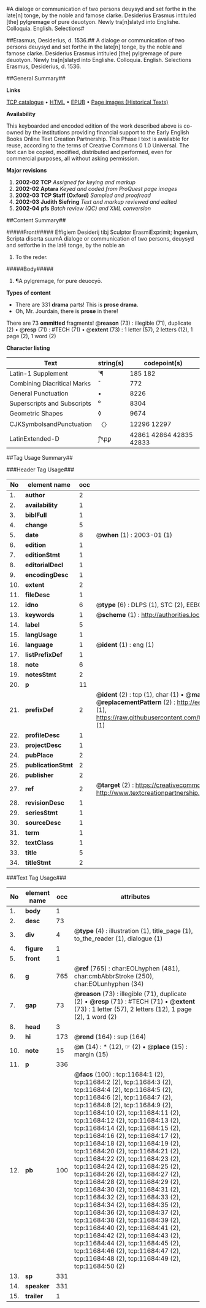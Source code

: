 #A dialoge or communication of two persons deuysyd and set forthe in the late[n] tonge, by the noble and famose clarke. Desiderius Erasmus intituled [the] pylgremage of pure deuotyon. Newly tra[n]slatyd into Englishe. Colloquia. English. Selections#

##Erasmus, Desiderius, d. 1536.##
A dialoge or communication of two persons deuysyd and set forthe in the late[n] tonge, by the noble and famose clarke. Desiderius Erasmus intituled [the] pylgremage of pure deuotyon. Newly tra[n]slatyd into Englishe.
Colloquia. English. Selections
Erasmus, Desiderius, d. 1536.

##General Summary##

**Links**

[TCP catalogue](http://www.ota.ox.ac.uk/tcp/)  • 
[HTML](http://tei.it.ox.ac.uk/tcp/Texts-HTML/free/A00/A00331.html)  • 
[EPUB](http://tei.it.ox.ac.uk/tcp/Texts-EPUB/free/A00/A00331.epub) • 
[Page images (Historical Texts)](https://data.historicaltexts.jisc.ac.uk/view?pubId=eebo-99846697e&pageId=eebo-99846697e-11684-1)

**Availability**

This keyboarded and encoded edition of the
	       work described above is co-owned by the institutions
	       providing financial support to the Early English Books
	       Online Text Creation Partnership. This Phase I text is
	       available for reuse, according to the terms of Creative
	       Commons 0 1.0 Universal. The text can be copied,
	       modified, distributed and performed, even for
	       commercial purposes, all without asking permission.

**Major revisions**

1. __2002-02__ __TCP__ *Assigned for keying and markup*
1. __2002-02__ __Aptara__ *Keyed and coded from ProQuest page images*
1. __2002-03__ __TCP Staff (Oxford)__ *Sampled and proofread*
1. __2002-03__ __Judith Siefring__ *Text and markup reviewed and edited*
1. __2002-04__ __pfs__ *Batch review (QC) and XML conversion*

##Content Summary##

#####Front#####
Effigiem Desiderij tibj Sculptor ErasmiExprimit; Ingenium, Scripta diserta suumA dialoge
or communication of
two persons, deuysyd
and setforthe in the latē
tonge, by the noble
an
1. To the reder.

#####Body#####

1. ¶A pylgremage, for pure deuocyō.

**Types of content**

  * There are 331 **drama** parts! This is **prose drama**.
  * Oh, Mr. Jourdain, there is **prose** in there!

There are 73 **ommitted** fragments! 
 @__reason__ (73) : illegible (71), duplicate (2)  •  @__resp__ (71) : #TECH (71)  •  @__extent__ (73) : 1 letter (57), 2 letters (12), 1 page (2), 1 word (2)

**Character listing**


|Text|string(s)|codepoint(s)|
|---|---|---|
|Latin-1 Supplement|¹¶|185 182|
|Combining             Diacritical Marks|̄|772|
|General Punctuation|•|8226|
|Superscripts             and Subscripts|⁰|8304|
|Geometric Shapes|◊|9674|
|CJKSymbolsandPunctuation|〈〉|12296 12297|
|LatinExtended-D|ꝭꝰꝓꝑ|42861 42864 42835 42833|

##Tag Usage Summary##

###Header Tag Usage###

|No|element name|occ|attributes|
|---|---|---|---|
|1.|__author__|2||
|2.|__availability__|1||
|3.|__biblFull__|1||
|4.|__change__|5||
|5.|__date__|8| @__when__ (1) : 2003-01 (1)|
|6.|__edition__|1||
|7.|__editionStmt__|1||
|8.|__editorialDecl__|1||
|9.|__encodingDesc__|1||
|10.|__extent__|2||
|11.|__fileDesc__|1||
|12.|__idno__|6| @__type__ (6) : DLPS (1), STC (2), EEBO-CITATION (1), PROQUEST (1), VID (1)|
|13.|__keywords__|1| @__scheme__ (1) : http://authorities.loc.gov/ (1)|
|14.|__label__|5||
|15.|__langUsage__|1||
|16.|__language__|1| @__ident__ (1) : eng (1)|
|17.|__listPrefixDef__|1||
|18.|__note__|6||
|19.|__notesStmt__|2||
|20.|__p__|11||
|21.|__prefixDef__|2| @__ident__ (2) : tcp (1), char (1)  •  @__matchPattern__ (2) : ([0-9\-]+):([0-9IVX]+) (1), (.+) (1)  •  @__replacementPattern__ (2) : http://eebo.chadwyck.com/downloadtiff?vid=$1&page=$2 (1), https://raw.githubusercontent.com/textcreationpartnership/Texts/master/tcpchars.xml#$1 (1)|
|22.|__profileDesc__|1||
|23.|__projectDesc__|1||
|24.|__pubPlace__|2||
|25.|__publicationStmt__|2||
|26.|__publisher__|2||
|27.|__ref__|2| @__target__ (2) : https://creativecommons.org/publicdomain/zero/1.0/ (1), http://www.textcreationpartnership.org/docs/. (1)|
|28.|__revisionDesc__|1||
|29.|__seriesStmt__|1||
|30.|__sourceDesc__|1||
|31.|__term__|1||
|32.|__textClass__|1||
|33.|__title__|5||
|34.|__titleStmt__|2||


###Text Tag Usage###

|No|element name|occ|attributes|
|---|---|---|---|
|1.|__body__|1||
|2.|__desc__|73||
|3.|__div__|4| @__type__ (4) : illustration (1), title_page (1), to_the_reader (1), dialogue (1)|
|4.|__figure__|1||
|5.|__front__|1||
|6.|__g__|765| @__ref__ (765) : char:EOLhyphen (481), char:cmbAbbrStroke (250), char:EOLunhyphen (34)|
|7.|__gap__|73| @__reason__ (73) : illegible (71), duplicate (2)  •  @__resp__ (71) : #TECH (71)  •  @__extent__ (73) : 1 letter (57), 2 letters (12), 1 page (2), 1 word (2)|
|8.|__head__|3||
|9.|__hi__|173| @__rend__ (164) : sup (164)|
|10.|__note__|15| @__n__ (14) : * (12), ☞ (2)  •  @__place__ (15) : margin (15)|
|11.|__p__|336||
|12.|__pb__|100| @__facs__ (100) : tcp:11684:1 (2), tcp:11684:2 (2), tcp:11684:3 (2), tcp:11684:4 (2), tcp:11684:5 (2), tcp:11684:6 (2), tcp:11684:7 (2), tcp:11684:8 (2), tcp:11684:9 (2), tcp:11684:10 (2), tcp:11684:11 (2), tcp:11684:12 (2), tcp:11684:13 (2), tcp:11684:14 (2), tcp:11684:15 (2), tcp:11684:16 (2), tcp:11684:17 (2), tcp:11684:18 (2), tcp:11684:19 (2), tcp:11684:20 (2), tcp:11684:21 (2), tcp:11684:22 (2), tcp:11684:23 (2), tcp:11684:24 (2), tcp:11684:25 (2), tcp:11684:26 (2), tcp:11684:27 (2), tcp:11684:28 (2), tcp:11684:29 (2), tcp:11684:30 (2), tcp:11684:31 (2), tcp:11684:32 (2), tcp:11684:33 (2), tcp:11684:34 (2), tcp:11684:35 (2), tcp:11684:36 (2), tcp:11684:37 (2), tcp:11684:38 (2), tcp:11684:39 (2), tcp:11684:40 (2), tcp:11684:41 (2), tcp:11684:42 (2), tcp:11684:43 (2), tcp:11684:44 (2), tcp:11684:45 (2), tcp:11684:46 (2), tcp:11684:47 (2), tcp:11684:48 (2), tcp:11684:49 (2), tcp:11684:50 (2)|
|13.|__sp__|331||
|14.|__speaker__|331||
|15.|__trailer__|1||

